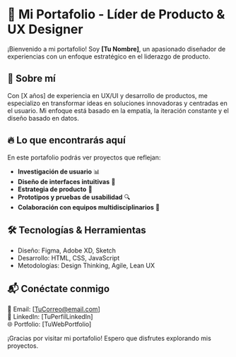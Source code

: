 # 🚀 Mi Portafolio - Líder de Producto & UX Designer  

¡Bienvenido a mi portafolio! Soy **[Tu Nombre]**, un apasionado diseñador de experiencias con un enfoque estratégico en el liderazgo de producto.  

## 🌟 Sobre mí  
Con [X años] de experiencia en UX/UI y desarrollo de productos, me especializo en transformar ideas en soluciones innovadoras y centradas en el usuario. Mi enfoque está basado en la empatía, la iteración constante y el diseño basado en datos.  

## 🔥 Lo que encontrarás aquí  
En este portafolio podrás ver proyectos que reflejan:  
- **Investigación de usuario** 📊  
- **Diseño de interfaces intuitivas** 🎨  
- **Estrategia de producto** 🚀  
- **Prototipos y pruebas de usabilidad** 🔍  
- **Colaboración con equipos multidisciplinarios** 🤝  

## 🛠️ Tecnologías & Herramientas  
- Diseño: Figma, Adobe XD, Sketch  
- Desarrollo: HTML, CSS, JavaScript  
- Metodologías: Design Thinking, Agile, Lean UX  

## 📬 Conéctate conmigo  
📩 Email: [TuCorreo@email.com]  
💼 LinkedIn: [TuPerfilLinkedIn]  
🌐 Portfolio: [TuWebPortfolio]  

¡Gracias por visitar mi portafolio! Espero que disfrutes explorando mis proyectos.  
